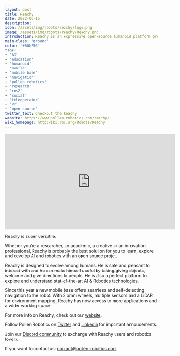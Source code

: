 ```yaml
---
layout: post
title: Reachy
date: 2022-06-15
description:
icon: /assets/img/robots/reachy/logo.png
image: /assets/img/robots/reachy/Reachy.png
introduction: Reachy is an expressive open-source humanoid platform programmable with Python and ROS. He is particularly good at interacting with people and manipulating objects.
main-class: 'ground'
color: '#60bF56'
tags:
- 'AI'
- 'education'
- 'humanoid'
- 'mobile'
- 'mobile base'
- 'navigation'
- 'pollen robotics'
- 'research'
- 'ros2'
- 'social'
- 'teleoperator'
- 'vr'
- 'open source'
twitter_text: Checkout the Reachy
website: https://www.pollen-robotics.com/reachy/
wiki_homepage: http:wiki.ros.org/Robots/Reachy
---
```

<iframe width="560" height="315" src="https://youtu.be/zsFpiawg-sA" title="YouTube video player" frameborder="0" allow="accelerometer; autoplay; clipboard-write; encrypted-media; gyroscope; picture-in-picture" allowfullscreen></iframe>

Reachy is super versatile.

Whether you’re a researcher, an academic, a creative or an innovation professional, Reachy is probably the best solution for you to learn, explore and develop AI and robotics with an open source projet.

Reachy is designed to evolve among humans. He is safe and pleasant to interact with and he can make himself useful by taking/giving objects, welcome and give directions to people. He is also a perfect platform to explore and understand stat-of-the-art AI & Robotics technologies.

Since this year a new mobile base offers seamless and self-detecting navigation to the robot. With 3 omni wheels, multiple sensors and a LiDAR for environment mapping, Reachy has now access to more applications and a wider working space.

For more info on Reachy, check out our [website](https://www.pollen-robotics.com/reachy/).

Follow Pollen Robotics on [Twitter](https://twitter.com/pollenrobotics?lang=fr) and [Linkedin](https://www.linkedin.com/company/pollen-robotics/) for important annoucements.

Join our [Discord community](https://discord.gg/Kg3mZHTKgs) to exchange with Reachy users and robotics lovers.

If you want to contact us: contact@pollen-robotics.com.
